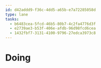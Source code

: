 ```yaml
---
id: d42addd9-f36c-4dd5-a65b-e7a72285058d
type: lane
tasks:
  - b6483cea-5fcd-46b5-80b7-4c2fa4776d3f
  - e2739ae3-b53f-406e-afdb-96d98fcd6cea
  - 1432fbf7-3131-4100-9796-27edca3973c8
---
```


# Doing

